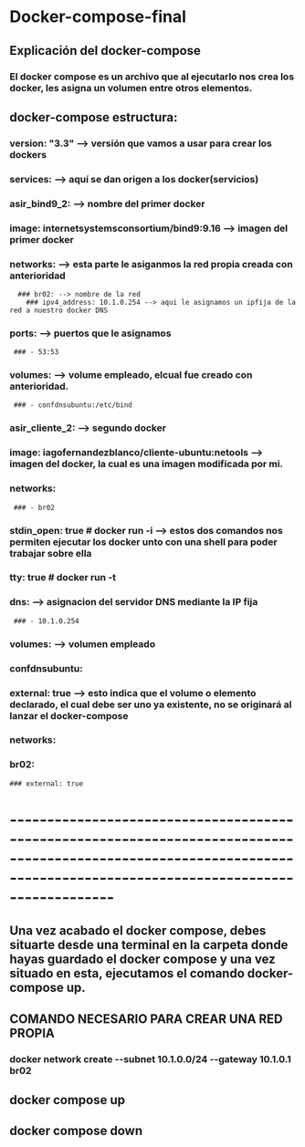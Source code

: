 # Docker-compose-final

## Explicación del docker-compose
### El docker compose es un archivo que al ejecutarlo nos crea los docker, les asigna un volumen entre otros elementos.

## docker-compose estructura:
### version: "3.3" --> versión que vamos a usar para crear los dockers
### services: --> aquí se dan origen a los docker(servicios)
 ### asir_bind9_2: --> nombre del primer docker
   ### image: internetsystemsconsortium/bind9:9.16 --> imagen del primer docker
   ### networks: --> esta parte le asiganmos la red propia creada con anterioridad
      ### br02: --> nombre de la red
        ### ipv4_address: 10.1.0.254 --> aqui le asignamos un ipfija de la red a nuestro docker DNS
   ### ports: --> puertos que le asignamos
     ### - 53:53 
   ### volumes: --> volume empleado, elcual fue creado con anterioridad.
     ### - confdnsubuntu:/etc/bind 
 ### asir_cliente_2: --> segundo docker
   ### image: iagofernandezblanco/cliente-ubuntu:netools --> imagen del docker, la cual es una imagen modificada por mi.
   ### networks: 
     ### - br02
   ### stdin_open: true  # docker run -i --> estos dos comandos nos permiten ejecutar los docker unto con una shell para poder trabajar sobre ella
   ### tty: true         # docker run -t
   ### dns: --> asignacion del servidor DNS mediante la IP fija
     ### - 10.1.0.254
### volumes: --> volumen empleado
 ### confdnsubuntu:
   ### external: true --> esto indica que el volume o elemento declarado, el cual debe ser uno ya existente, no se originará al lanzar el docker-compose
### networks:
  ### br02: 
    ### external: true  
# ----------------------------------------------------------------------------------------------------------------------------------------------------------------------
## Una vez acabado el docker compose, debes situarte desde una terminal en la carpeta donde hayas guardado el docker compose y una vez situado en esta, ejecutamos el comando docker-compose up.

## COMANDO NECESARIO PARA CREAR UNA RED PROPIA
### docker network create --subnet 10.1.0.0/24 --gateway 10.1.0.1 br02

## docker compose up
## docker compose down
